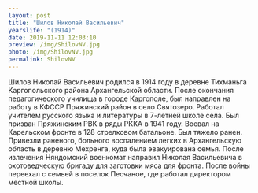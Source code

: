 ```yaml
---
layout: post
title: "Шилов Николай Васильевич"
yearslife: "(1914)"
date: 2019-11-11 12:03:10
preview: /img/ShilovNV.jpg
photo: /img/ShilovNV.jpg
permalink: ShilovNV
---
```


Шилов Николай Васильевич родился в 1914 году в деревне Тихманьга Каргопольского района Архангельской области. После окончания педагогического училища в городе Каргополе, был направлен на работу в КФССР Пряжинский район в село Святозеро. Работал учителем русского языка и литературы в 7-летней школе села. Был призван Пряжинским РВК в ряды РККА в 1941 году. Воевал на Карельском фронте в 128 стрелковом батальоне. Был тяжело ранен. Привезли раненого, больного воспалением легких в Архангельскую область в деревню Мехренга, куда была эвакуирована семья. После излечения Няндомский военкомат направил Николая Васильевича в охотоведческую бригаду для заготовки мяса для фронта. После войны переехал с семьей в поселок Песчаное, где работал директором местной школы.